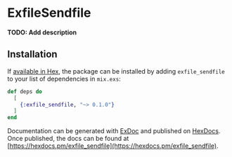 # ExfileSendfile

**TODO: Add description**

## Installation

If [available in Hex](https://hex.pm/docs/publish), the package can be installed
by adding `exfile_sendfile` to your list of dependencies in `mix.exs`:

```elixir
def deps do
  [
    {:exfile_sendfile, "~> 0.1.0"}
  ]
end
```

Documentation can be generated with [ExDoc](https://github.com/elixir-lang/ex_doc)
and published on [HexDocs](https://hexdocs.pm). Once published, the docs can
be found at [https://hexdocs.pm/exfile_sendfile](https://hexdocs.pm/exfile_sendfile).


